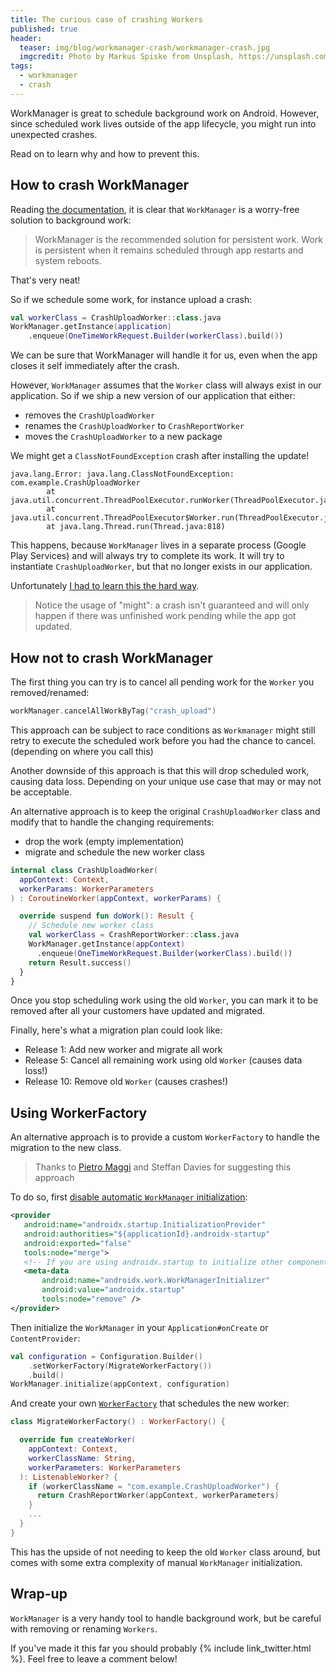 ```yaml
---
title: The curious case of crashing Workers
published: true
header:
  teaser: img/blog/workmanager-crash/workmanager-crash.jpg
  imgcredit: Photo by Markus Spiske from Unsplash, https://unsplash.com/photos/8CWoXxaqGrs, cropped and resized
tags:
  - workmanager
  - crash
---
```

WorkManager is great to schedule background work on Android. However, since scheduled work lives outside of the app lifecycle, you might run into unexpected crashes.

Read on to learn why and how to prevent this.

## How to crash WorkManager
Reading [the documentation](https://developer.android.com/topic/libraries/architecture/workmanager), it is clear that `WorkManager` is a worry-free solution to background work:

> WorkManager is the recommended solution for persistent work. Work is persistent when it remains scheduled through app restarts and system reboots.

That's very neat!

So if we schedule some work, for instance upload a crash:

```kotlin
val workerClass = CrashUploadWorker::class.java
WorkManager.getInstance(application)
    .enqueue(OneTimeWorkRequest.Builder(workerClass).build())
```

We can be sure that WorkManager will handle it for us, even when the app closes it self immediately after the crash.

However, `WorkManager` assumes that the `Worker` class will always exist in our application. So if we ship a new version of our application that either:

- removes the `CrashUploadWorker`
- renames the `CrashUploadWorker` to `CrashReportWorker`
- moves the `CrashUploadWorker` to a new package

We might get a `ClassNotFoundException` crash after installing the update!

```
java.lang.Error: java.lang.ClassNotFoundException: com.example.CrashUploadWorker
        at java.util.concurrent.ThreadPoolExecutor.runWorker(ThreadPoolExecutor.java:1119)
        at java.util.concurrent.ThreadPoolExecutor$Worker.run(ThreadPoolExecutor.java:588)
        at java.lang.Thread.run(Thread.java:818)
```

This happens, because `WorkManager` lives in a separate process (Google Play Services) and will always try to complete its work. It will try to instantiate `CrashUploadWorker`, but that no longer exists in our application.

Unfortunately [I had to learn this the hard way](https://github.com/plaid/plaid-link-android/issues/201).

> Notice the usage of "might": a crash isn't guaranteed and will only happen if there was unfinished work pending while the app got updated.

## How not to crash WorkManager
The first thing you can try is to cancel all pending work for the `Worker` you removed/renamed:

```kotlin
workManager.cancelAllWorkByTag("crash_upload")
```

This approach can be subject to race conditions as `Workmanager` might still retry to execute the scheduled work before you had the chance to cancel. (depending on where you call this)

Another downside of this approach is that this will drop scheduled work, causing data loss. Depending on your unique use case that may or may not be acceptable.

An alternative approach is to keep the original `CrashUploadWorker` class and modify that to handle the changing requirements:

- drop the work (empty implementation)
- migrate and schedule the new worker class

```kotlin
internal class CrashUploadWorker(
  appContext: Context,
  workerParams: WorkerParameters
) : CoroutineWorker(appContext, workerParams) {

  override suspend fun doWork(): Result {
    // Schedule new worker class
    val workerClass = CrashReportWorker::class.java
    WorkManager.getInstance(appContext)
      .enqueue(OneTimeWorkRequest.Builder(workerClass).build())
    return Result.success()
  }
}
```

Once you stop scheduling work using the old `Worker`, you can mark it to be removed after all your customers have updated and migrated.

Finally, here's what a migration plan could look like:

- Release 1: Add new worker and migrate all work
- Release 5: Cancel all remaining work using old `Worker` (causes data loss!)
- Release 10: Remove old `Worker` (causes crashes!)

## Using WorkerFactory
An alternative approach is to provide a custom `WorkerFactory` to handle the migration to the new class.

> Thanks to [Pietro Maggi](https://twitter.com/pfmaggi) and Steffan Davies for suggesting this approach

To do so, first [disable automatic `WorkManager` initialization](https://developer.android.com/topic/libraries/architecture/workmanager/advanced/custom-configuration#on-demand):

```xml
<provider
   android:name="androidx.startup.InitializationProvider"
   android:authorities="${applicationId}.androidx-startup"
   android:exported="false"
   tools:node="merge">
   <!-- If you are using androidx.startup to initialize other components -->
   <meta-data
       android:name="androidx.work.WorkManagerInitializer"
       android:value="androidx.startup"
       tools:node="remove" />
</provider>
```

Then initialize the `WorkManager` in your `Application#onCreate` or `ContentProvider`:

```kotlin
val configuration = Configuration.Builder()
    .setWorkerFactory(MigrateWorkerFactory())
    .build()
WorkManager.initialize(appContext, configuration)
```

And create your own [`WorkerFactory`](https://developer.android.com/reference/androidx/work/WorkerFactory) that schedules the new worker:

```kotlin
class MigrateWorkerFactory() : WorkerFactory() {

  override fun createWorker(
    appContext: Context,
    workerClassName: String,
    workerParameters: WorkerParameters
  ): ListenableWorker? {
    if (workerClassName = "com.example.CrashUploadWorker") {
      return CrashReportWorker(appContext, workerParameters)
    }
    ...
  }
}
```

This has the upside of not needing to keep the old `Worker` class around, but comes with some extra complexity of manual `WorkManager` initialization.

## Wrap-up
`WorkManager` is a very handy tool to handle background work, but be careful with removing or renaming `Workers`.

If you've made it this far you should probably {% include link_twitter.html %}. Feel free to leave a comment below!
